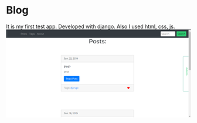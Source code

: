 # Blog
It is my first test app.
Developed with django.
Also I used html, css, js.
![Screenshot](Screenshot_1.png)
